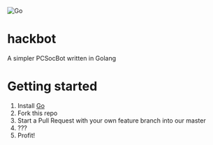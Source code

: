 ![Go](https://github.com/unswpcsoc/hackbot/workflows/Go/badge.svg?branch=master)
# hackbot
A simpler PCSocBot written in Golang

# Getting started
1. Install [Go](https://golang.org/dl/)
2. Fork this repo
3. Start a Pull Request with your own feature branch into our master
3. ???
4. Profit!
